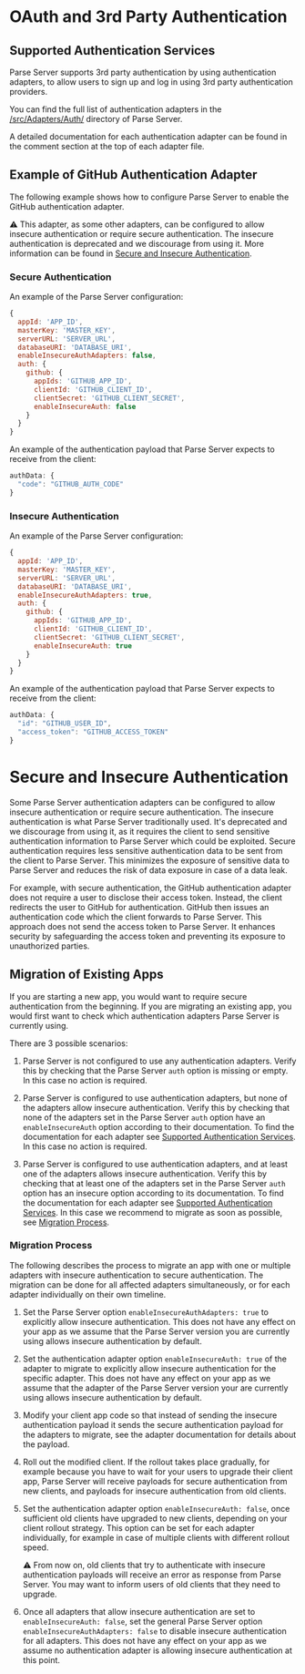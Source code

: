 # OAuth and 3rd Party Authentication

## Supported Authentication Services

Parse Server supports 3rd party authentication by using authentication adapters, to allow users to sign up and log in using 3rd party authentication providers.

You can find the full list of authentication adapters in the [/src/Adapters/Auth/](https://github.com/parse-community/parse-server/tree/release/src/Adapters/Auth) directory of Parse Server.

A detailed documentation for each authentication adapter can be found in the comment section at the top of each adapter file.

<div id="file-list"></div>

<script>
  async function fetchGitHubFiles() {
    const repoOwner = 'parse-community';
    const repoName = 'parse-server';
    const branch = 'release';
    const folderPath = 'src/Adapters/Auth';
    const apiUrl = `https://api.github.com/repos/${repoOwner}/${repoName}/contents/${folderPath}?ref=${branch}`;

    // List of non-adapter files to exclude
    const excludeFiles = [
      'AuthAdapter.js',
      'httpsRequest.js',
      'index.js',
    ];

    try {
      const response = await fetch(apiUrl);
      const files = await response.json();

      if (Array.isArray(files)) {
        const fileListElement = document.getElementById('file-list');
        fileListElement.innerHTML = '';

        files
          .filter(file => !excludeFiles.includes(file.name))
          .sort((a, b) => a.name.toLowerCase().localeCompare(b.name.toLowerCase()))
          .forEach(file => {
            const fileLink = document.createElement('a');
            fileLink.href = file.html_url;
            fileLink.textContent = file.name;
            const listItem = document.createElement('li');
            listItem.appendChild(fileLink);
            fileListElement.appendChild(listItem);
          });
      } else {
        console.error('Error: ', 'No adapters found.');
      }
    } catch (error) {
      console.error('Error:', error);
    }
  }

  fetchGitHubFiles();
</script>

## Example of GitHub Authentication Adapter

The following example shows how to configure Parse Server to enable the GitHub authentication adapter.

⚠️ This adapter, as some other adapters, can be configured to allow insecure authentication or require secure authentication. The insecure authentication is deprecated and we discourage from using it. More information can be found in [Secure and Insecure Authentication](#secure-and-insecure-authentication).

### Secure Authentication

An example of the Parse Server configuration:

```js
{
  appId: 'APP_ID',
  masterKey: 'MASTER_KEY',
  serverURL: 'SERVER_URL',
  databaseURI: 'DATABASE_URI',
  enableInsecureAuthAdapters: false,
  auth: {
    github: {
      appIds: 'GITHUB_APP_ID',
      clientId: 'GITHUB_CLIENT_ID',
      clientSecret: 'GITHUB_CLIENT_SECRET',
      enableInsecureAuth: false
    }
  }
}
```

An example of the authentication payload that Parse Server expects to receive from the client:

```js
authData: {
  "code": "GITHUB_AUTH_CODE"
}
```

### Insecure Authentication

An example of the Parse Server configuration:

```js
{
  appId: 'APP_ID',
  masterKey: 'MASTER_KEY',
  serverURL: 'SERVER_URL',
  databaseURI: 'DATABASE_URI',
  enableInsecureAuthAdapters: true,
  auth: {
    github: {
      appIds: 'GITHUB_APP_ID',
      clientId: 'GITHUB_CLIENT_ID',
      clientSecret: 'GITHUB_CLIENT_SECRET',
      enableInsecureAuth: true
    }
  }
}
```

An example of the authentication payload that Parse Server expects to receive from the client:

```js
authData: {
  "id": "GITHUB_USER_ID",
  "access_token": "GITHUB_ACCESS_TOKEN"
}
```

# Secure and Insecure Authentication

Some Parse Server authentication adapters can be configured to allow insecure authentication or require secure authentication. The insecure authentication is what Parse Server traditionally used. It's deprecated and we discourage from using it, as it requires the client to send sensitive authentication information to Parse Server which could be exploited. Secure authentication requires less sensitive authentication data to be sent from the client to Parse Server. This minimizes the exposure of sensitive data to Parse Server and reduces the risk of data exposure in case of a data leak.

For example, with secure authentication, the GitHub authentication adapter does not require a user to disclose their access token. Instead, the client redirects the user to GitHub for authentication. GitHub then issues an authentication code which the client forwards to Parse Server. This approach does not send the access token to Parse Server. It enhances security by safeguarding the access token and preventing its exposure to unauthorized parties.

## Migration of Existing Apps

If you are starting a new app, you would want to require secure authentication from the beginning. If you are migrating an existing app, you would first want to check which authentication adapters Parse Server is currently using.

There are 3 possible scenarios:

1. Parse Server is not configured to use any authentication adapters. Verify this by checking that the Parse Server `auth` option is missing or empty. In this case no action is required.

2. Parse Server is configured to use authentication adapters, but none of the adapters allow insecure authentication. Verify this by checking that none of the adapters set in the Parse Server `auth` option have an `enableInsecureAuth` option according to their documentation. To find the documentation for each adapter see [Supported Authentication Services](#supported-authentication-services). In this case no action is required.

3. Parse Server is configured to use authentication adapters, and at least one of the adapters allows insecure authentication. Verify this by checking that at least one of the adapters set in the Parse Server `auth` option has an insecure option according to its documentation. To find the documentation for each adapter see [Supported Authentication Services](#supported-authentication-services). In this case we recommend to migrate as soon as possible, see [Migration Process](#migration-process).

### Migration Process

The following describes the process to migrate an app with one or multiple adapters with insecure authentication to secure authentication. The migration can be done for all affected adapters simultaneously, or for each adapter individually on their own timeline.

1. Set the Parse Server option `enableInsecureAuthAdapters: true` to explicitly allow insecure authentication. This does not have any effect on your app as we assume that the Parse Server version you are currently using allows insecure authentication by default.
2. Set the authentication adapter option `enableInsecureAuth: true` of the adapter to migrate to explicitly allow insecure authentication for the specific adapter. This does not have any effect on your app as we assume that the adapter of the Parse Server version your are currently using allows insecure authentication by default.
3. Modify your client app code so that instead of sending the insecure authentication payload it sends the secure authentication payload for the adapters to migrate, see the adapter documentation for details about the payload.
4. Roll out the modified client. If the rollout takes place gradually, for example because you have to wait for your users to upgrade their client app, Parse Server will receive payloads for secure authentication from new clients, and payloads for insecure authentication from old clients.
5. Set the authentication adapter option `enableInsecureAuth: false`, once sufficient old clients have upgraded to new clients, depending on your client rollout strategy. This option can be set for each adapter individually, for example in case of multiple clients with different rollout speed.

   ⚠️ From now on, old clients that try to authenticate with insecure authentication payloads will receive an error as response from Parse Server. You may want to inform users of old clients that they need to upgrade.

6. Once all adapters that allow insecure authentication are set to `enableInsecureAuth: false`, set the general Parse Server option `enableInsecureAuthAdapters: false` to disable insecure authentication for all adapters. This does not have any effect on your app as we assume no authentication adapter is allowing insecure authentication at this point.
